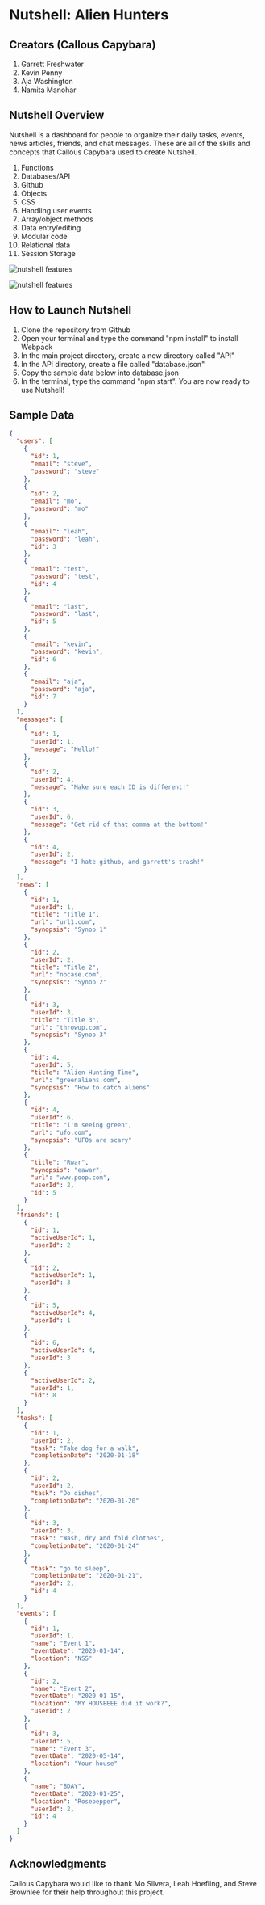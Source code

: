 # Nutshell: Alien Hunters
## Creators (Callous Capybara)
1. Garrett Freshwater
1. Kevin Penny
1. Aja Washington
1. Namita Manohar
## Nutshell Overview 

Nutshell is a dashboard for people to organize their daily tasks, events, news articles, friends, and chat messages.
These are all of the skills and concepts that Callous Capybara used to create Nutshell.

1. Functions
1. Databases/API
1. Github
1. Objects
1. CSS
1. Handling user events
1. Array/object methods
1. Data entry/editing
1. Modular code
1. Relational data
1. Session Storage

![nutshell features](./nutshellpage.png)

![nutshell features](./nutshellfriends.PNG)

## How to Launch Nutshell
1. Clone the repository from Github
1. Open your terminal and type the command "npm install" to install Webpack
1. In the main project directory, create a new directory called "API"
1. In the API directory, create a file called "database.json"
1. Copy the sample data below into database.json
1. In the terminal, type the command "npm start". You are now ready to use Nutshell!
## Sample Data
```json
{
  "users": [
    {
      "id": 1,
      "email": "steve",
      "password": "steve"
    },
    {
      "id": 2,
      "email": "mo",
      "password": "mo"
    },
    {
      "email": "leah",
      "password": "leah",
      "id": 3
    },
    {
      "email": "test",
      "password": "test",
      "id": 4
    },
    {
      "email": "last",
      "password": "last",
      "id": 5
    },
    {
      "email": "kevin",
      "password": "kevin",
      "id": 6
    },
    {
      "email": "aja",
      "password": "aja",
      "id": 7
    }
  ],
  "messages": [
    {
      "id": 1,
      "userId": 1,
      "message": "Hello!"
    },
    {
      "id": 2,
      "userId": 4,
      "message": "Make sure each ID is different!"
    },
    {
      "id": 3,
      "userId": 6,
      "message": "Get rid of that comma at the bottom!"
    },
    {
      "id": 4,
      "userId": 2,
      "message": "I hate github, and garrett's trash!"
    }
  ],
  "news": [
    {
      "id": 1,
      "userId": 1,
      "title": "Title 1",
      "url": "url1.com",
      "synopsis": "Synop 1"
    },
    {
      "id": 2,
      "userId": 2,
      "title": "Title 2",
      "url": "nocase.com",
      "synopsis": "Synop 2"
    },
    {
      "id": 3,
      "userId": 3,
      "title": "Title 3",
      "url": "throwup.com",
      "synopsis": "Synop 3"
    },
    {
      "id": 4,
      "userId": 5,
      "title": "Alien Hunting Time",
      "url": "greenaliens.com",
      "synopsis": "How to catch aliens"
    },
    {
      "id": 4,
      "userId": 6,
      "title": "I'm seeing green",
      "url": "ufo.com",
      "synopsis": "UFOs are scary"
    },
    {
      "title": "Rwar",
      "synopsis": "eawar",
      "url": "www.poop.com",
      "userId": 2,
      "id": 5
    }
  ],
  "friends": [
    {
      "id": 1,
      "activeUserId": 1,
      "userId": 2
    },
    {
      "id": 2,
      "activeUserId": 1,
      "userId": 3
    },
    {
      "id": 5,
      "activeUserId": 4,
      "userId": 1
    },
    {
      "id": 6,
      "activeUserId": 4,
      "userId": 3
    },
    {
      "activeUserId": 2,
      "userId": 1,
      "id": 8
    }
  ],
  "tasks": [
    {
      "id": 1,
      "userId": 2,
      "task": "Take dog for a walk",
      "completionDate": "2020-01-18"
    },
    {
      "id": 2,
      "userId": 2,
      "task": "Do dishes",
      "completionDate": "2020-01-20"
    },
    {
      "id": 3,
      "userId": 3,
      "task": "Wash, dry and fold clothes",
      "completionDate": "2020-01-24"
    },
    {
      "task": "go to sleep",
      "completionDate": "2020-01-21",
      "userId": 2,
      "id": 4
    }
  ],
  "events": [
    {
      "id": 1,
      "userId": 1,
      "name": "Event 1",
      "eventDate": "2020-01-14",
      "location": "NSS"
    },
    {
      "id": 2,
      "name": "Event 2",
      "eventDate": "2020-01-15",
      "location": "MY HOUSEEEE did it work?",
      "userId": 2
    },
    {
      "id": 3,
      "userId": 5,
      "name": "Event 3",
      "eventDate": "2020-05-14",
      "location": "Your house"
    },
    {
      "name": "BDAY",
      "eventDate": "2020-01-25",
      "location": "Rosepepper",
      "userId": 2,
      "id": 4
    }
  ]
}
```
## Acknowledgments
Callous Capybara would like to thank Mo Silvera, Leah Hoefling, and Steve Brownlee for their help throughout this project.
